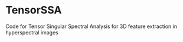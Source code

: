 # TensorSSA
Code for Tensor Singular Spectral Analysis for 3D feature extraction in hyperspectral images
